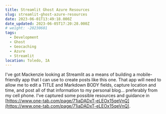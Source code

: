 ```yaml
---
title: Streamlit Ghost Azure Resources
slug: streamlit-ghost-azure-resources
date: 2023-06-01T13:49:18.000Z
date_updated: 2023-06-05T17:20:28.000Z
# weight: -20230601
tags:
  - Development
  - Ghost
  - Geocaching
  - Azure
  - Streamlit
location: Toledo, IA
---
```


I've got Mackenzie looking at Streamlit as a means of building a mobile-friendly app that I can use to create posts like this one.  That app will need to allow me to edit  a TITLE and Markdown BODY fields, capture location and time, and post all of that information to my personal blog... preferably from my cell phone.  I've captured some possible resources and guidance in [https://www.one-tab.com/page/71iaDADxT-eLEOx15qeVnQ](https://www.one-tab.com/page/71iaDADxT-eLEOx15qeVnQ).
